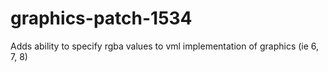 graphics-patch-1534
===================

Adds ability to specify rgba values to vml implementation of graphics (ie 6, 7, 8)
